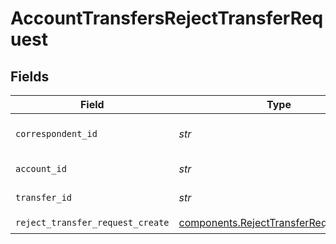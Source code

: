 # AccountTransfersRejectTransferRequest


## Fields

| Field                                                                                            | Type                                                                                             | Required                                                                                         | Description                                                                                      | Example                                                                                          |
| ------------------------------------------------------------------------------------------------ | ------------------------------------------------------------------------------------------------ | ------------------------------------------------------------------------------------------------ | ------------------------------------------------------------------------------------------------ | ------------------------------------------------------------------------------------------------ |
| `correspondent_id`                                                                               | *str*                                                                                            | :heavy_check_mark:                                                                               | The correspondent id.                                                                            | 00000000-0000-0000-0000-000000000002                                                             |
| `account_id`                                                                                     | *str*                                                                                            | :heavy_check_mark:                                                                               | The account id.                                                                                  | 01H8FB90ZRRFWXB4XC2JPJ1D4Y                                                                       |
| `transfer_id`                                                                                    | *str*                                                                                            | :heavy_check_mark:                                                                               | The transfer id.                                                                                 | 00000000-0000-0000-0000-000000000000                                                             |
| `reject_transfer_request_create`                                                                 | [components.RejectTransferRequestCreate](../../models/components/rejecttransferrequestcreate.md) | :heavy_check_mark:                                                                               | N/A                                                                                              |                                                                                                  |